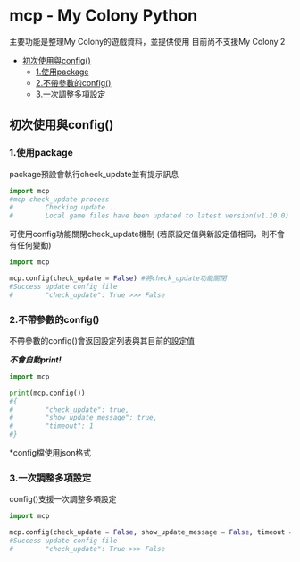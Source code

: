 # mcp - My Colony Python
主要功能是整理My Colony的遊戲資料，並提供使用
目前尚不支援My Colony 2

* [初次使用與config()](#%E5%88%9D%E6%AC%A1%E4%BD%BF%E7%94%A8%E8%88%87config)
  * [1.使用package](#1%E4%BD%BF%E7%94%A8package)
  * [2.不帶參數的config()](#2%E4%B8%8D%E5%B8%B6%E5%8F%83%E6%95%B8%E7%9A%84config)
  * [3.一次調整多項設定](#3%E4%B8%80%E6%AC%A1%E8%AA%BF%E6%95%B4%E5%A4%9A%E9%A0%85%E8%A8%AD%E5%AE%9A)

## 初次使用與config()
### 1.使用package

package預設會執行check_update並有提示訊息
```py
import mcp
#mcp check_update process
#        Checking update...
#        Local game files have been updated to latest version(v1.10.0)
```

可使用config功能關閉check_update機制
(若原設定值與新設定值相同，則不會有任何變動)
```py
import mcp

mcp.config(check_update = False) #將check_update功能關閉
#Success update config file
#        "check_update": True >>> False
```


### 2.不帶參數的config()
不帶參數的config()會返回設定列表與其目前的設定值

***不會自動print!***
```py
import mcp

print(mcp.config())
#{
#        "check_update": true,
#        "show_update_message": true,
#        "timeout": 1
#}
```
*config檔使用json格式


### 3.一次調整多項設定
config()支援一次調整多項設定
```py
import mcp

mcp.config(check_update = False, show_update_message = False, timeout = 1)
#Success update config file
#        "check_update": True >>> False
```

